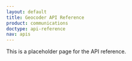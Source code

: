 ```yaml
---
layout: default
title: Geocoder API Reference
product: communications
doctype: api-reference
nav: apis
---
```


This is a placeholder page for the API reference.
